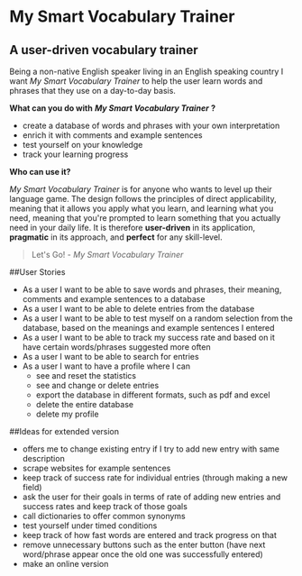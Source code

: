 # My Smart Vocabulary Trainer

## A user-driven vocabulary trainer


Being a non-native English speaker living in an English speaking
country I want *My Smart Vocabulary Trainer* to help the user learn words and phrases that they use on a day-to-day basis.
  
**What can you do with** ***My Smart Vocabulary Trainer*** **?**
-  create a database of words and phrases with your own interpretation  
-  enrich it with comments and example sentences
-  test yourself on your knowledge 
-  track your learning progress 

**Who can use it?**

*My Smart Vocabulary Trainer* is for anyone who wants to level up their 
language game. The design follows the principles of direct applicability, meaning that it allows you apply what you learn, and
learning what you need, meaning that you're prompted to learn something that you actually need in your daily life.
It is therefore **user-driven** in its application, **pragmatic** in its approach, and **perfect** for any skill-level.

> Let's Go! - *My Smart Vocabulary Trainer*
 
##User Stories
- As a user I want to be able to save words and phrases, their meaning, comments and example sentences to a database
- As a user I want to be able to delete entries from the database
- As a user I want to be able to test myself on a random selection from the database, based on the meanings and 
example sentences I entered
- As a user I want to be able to track my success rate and based on it have certain words/phrases suggested more often
- As a user I want to be able to search for entries
- As a user I want to have a profile where I can 
    - see and reset the statistics
    - see and change or delete entries
    - export the database in different formats, such as pdf and excel
    - delete the entire database
    - delete my profile
    
##Ideas for extended version
- offers me to change existing entry if I try to add new entry with same description
- scrape websites for example sentences
- keep track of success rate for individual entries (through making a new field)
- ask the user for their goals in terms of rate of adding new entries and success rates and keep track of those goals
- call dictionaries to offer common synonyms
- test yourself under timed conditions
- keep track of how fast words are entered and track progress on that
- remove unnecessary buttons such as the enter button (have next word/phrase appear once the old 
one was successfully entered)
- make an online version